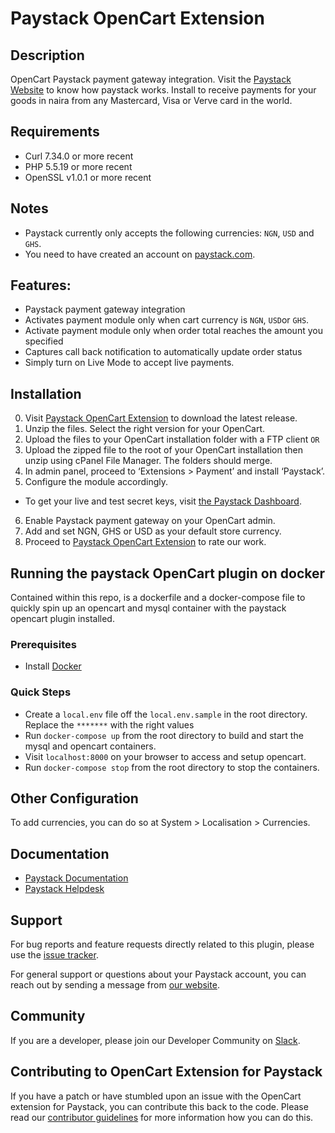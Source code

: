 # Paystack OpenCart Extension

## Description
OpenCart Paystack payment gateway integration. Visit the [Paystack Website](http://paystack.com) to know how paystack works.
Install to receive payments for your goods in naira from any Mastercard, Visa or Verve card in the world.

## Requirements
- Curl 7.34.0 or more recent
- PHP 5.5.19 or more recent
- OpenSSL v1.0.1 or more recent

## Notes
- Paystack currently only accepts the following currencies: `NGN`, `USD` and `GHS`.
- You need to have created an account on [paystack.com](https://dashboard.paystack.co/#/signup).

## Features:
- Paystack payment gateway integration
- Activates payment module only when cart currency is `NGN`, `USD`or `GHS`.
- Activate payment module only when order total reaches the amount you specified
- Captures call back notification to automatically update order status
- Simply turn on Live Mode to accept live payments.

## Installation
0. Visit [Paystack OpenCart Extension](http://www.opencart.com/index.php?route=extension/extension/info&extension_id=25767&filter_search=paystack) to download the latest release.
1. Unzip the files. Select the right version for your OpenCart.
2. Upload the files to your OpenCart installation folder with a FTP client 
                     `OR`
3. Upload the zipped file to the root of your OpenCart installation then unzip using cPanel File Manager. The folders should merge. 
4. In admin panel, proceed to ‘Extensions > Payment’ and install ‘Paystack’.
5. Configure the module accordingly. 
 - To get your live and test secret keys, visit [the Paystack Dashboard](https://dashboard.paystack.co/#/settings/developer).
6. Enable Paystack payment gateway on your OpenCart admin.
7. Add and set NGN, GHS or USD as your default store currency.
8. Proceed to [Paystack OpenCart Extension](http://www.opencart.com/index.php?route=extension/extension/info&extension_id=25767&filter_search=paystack) to rate our work.

## Running the paystack OpenCart plugin on docker
Contained within this repo, is a dockerfile and a docker-compose file to quickly spin up an opencart and mysql container with the paystack opencart plugin installed.

### Prerequisites
- Install [Docker](https://www.docker.com/)

### Quick Steps
- Create a `local.env` file off the `local.env.sample` in the root directory. Replace the `*******` with the right values
- Run `docker-compose up` from the root directory to build and start the mysql and opencart containers.
- Visit `localhost:8000` on your browser to access and setup opencart.
- Run `docker-compose stop` from the root directory to stop the containers.

## Other Configuration
To add currencies, you can do so at System > Localisation > Currencies. 

## Documentation
* [Paystack Documentation](https://developers.paystack.co/v2.0/docs/)
* [Paystack Helpdesk](https://paystack.com/help)

## Support
For bug reports and feature requests directly related to this plugin, please use the [issue tracker](https://github.com/PaystackHQ/plugin-opencart-3.x/issues). 

For general support or questions about your Paystack account, you can reach out by sending a message from [our website](https://paystack.com/contact).

## Community
If you are a developer, please join our Developer Community on [Slack](https://slack.paystack.com).

## Contributing to OpenCart Extension for Paystack

If you have a patch or have stumbled upon an issue with the OpenCart extension for Paystack, you can contribute this back to the code. Please read our [contributor guidelines](https://github.com/PaystackHQ/plugin-opencart-3.x/blob/master/CONTRIBUTING.md) for more information how you can do this.
